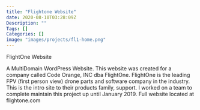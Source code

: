```yaml
---
title: "Flightone Website"
date: 2020-08-10T03:28:09Z
Description: ""
Tags: []
Categories: []
image: "images/projects/fl1-home.png"
---
```


FlightOne Website

A MultiDomain WordPress Website.
This website was created for a company called Code Orange, INC dba FlightOne. FlightOne is the leading FPV (first person view) drone parts and software company in the industry. This is the intro site to their products family, support. I worked on a team to complete maintain this project up until January 2019. Full website located at flightone.com